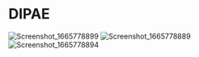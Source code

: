 # DIPAE
![Screenshot_1665778899](https://user-images.githubusercontent.com/70096169/195937477-58fe854d-15a0-42c2-9066-59d6130ec61c.png)
![Screenshot_1665778889](https://user-images.githubusercontent.com/70096169/195937484-42cd0b52-0f44-4c61-b21a-ffaa8c462576.png)
![Screenshot_1665778894](https://user-images.githubusercontent.com/70096169/195937487-bdfa45e1-0e5a-43e1-b32d-c07e016ac060.png)
